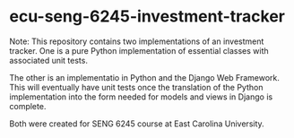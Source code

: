 # ecu-seng-6245-investment-tracker
Note: This repository contains two implementations of an investment tracker. One is a pure Python implementation of essential classes with associated unit tests.

The other is an implementatio in Python and the Django Web Framework. This will eventually have unit tests once the translation of the Python implementation into the form needed for models and views in Django is complete.

Both were created for SENG 6245 course at East Carolina University.
